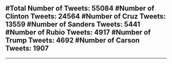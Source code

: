 #Total Number of Tweets: 55084 
#Number of Clinton Tweets: 24564
#Number of Cruz Tweets: 13559
#Number of Sanders Tweets: 5441
#Number of Rubio Tweets: 4917
#Number of Trump Tweets: 4692
#Number of Carson Tweets: 1907
---
---
